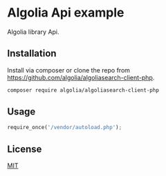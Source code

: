 # Algolia Api example

Algolia library Api.

## Installation

Install via composer or clone the repo from https://github.com/algolia/algoliasearch-client-php.

```bash
composer require algolia/algoliasearch-client-php
```

## Usage

```python
require_once('/vendor/autoload.php');
```

## License
[MIT](https://choosealicense.com/licenses/mit/)